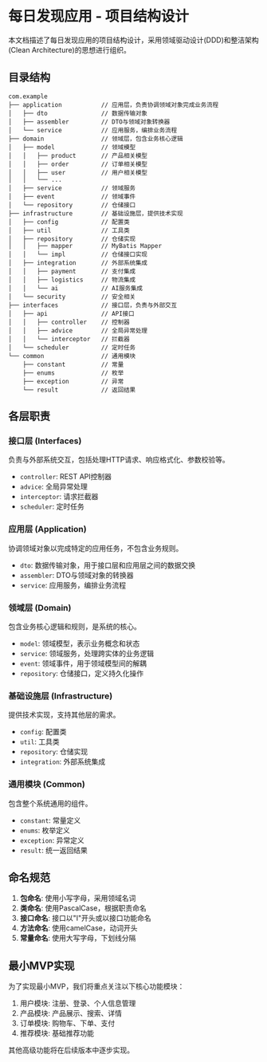 # 每日发现应用 - 项目结构设计

本文档描述了每日发现应用的项目结构设计，采用领域驱动设计(DDD)和整洁架构(Clean Architecture)的思想进行组织。

## 目录结构

```
com.example
├── application           // 应用层，负责协调领域对象完成业务流程
│   ├── dto               // 数据传输对象
│   ├── assembler         // DTO与领域对象转换器
│   └── service           // 应用服务，编排业务流程
├── domain                // 领域层，包含业务核心逻辑
│   ├── model             // 领域模型
│   │   ├── product       // 产品相关模型
│   │   ├── order         // 订单相关模型
│   │   ├── user          // 用户相关模型
│   │   └── ...
│   ├── service           // 领域服务
│   ├── event             // 领域事件
│   └── repository        // 仓储接口
├── infrastructure        // 基础设施层，提供技术实现
│   ├── config            // 配置类
│   ├── util              // 工具类
│   ├── repository        // 仓储实现
│   │   ├── mapper        // MyBatis Mapper
│   │   └── impl          // 仓储接口实现
│   ├── integration       // 外部系统集成
│   │   ├── payment       // 支付集成
│   │   ├── logistics     // 物流集成
│   │   └── ai            // AI服务集成
│   └── security          // 安全相关
├── interfaces            // 接口层，负责与外部交互
│   ├── api               // API接口
│   │   ├── controller    // 控制器
│   │   ├── advice        // 全局异常处理
│   │   └── interceptor   // 拦截器
│   └── scheduler         // 定时任务
└── common                // 通用模块
    ├── constant          // 常量
    ├── enums             // 枚举
    ├── exception         // 异常
    └── result            // 返回结果
```

## 各层职责

### 接口层 (Interfaces)

负责与外部系统交互，包括处理HTTP请求、响应格式化、参数校验等。

- `controller`: REST API控制器
- `advice`: 全局异常处理
- `interceptor`: 请求拦截器
- `scheduler`: 定时任务

### 应用层 (Application)

协调领域对象以完成特定的应用任务，不包含业务规则。

- `dto`: 数据传输对象，用于接口层和应用层之间的数据交换
- `assembler`: DTO与领域对象的转换器
- `service`: 应用服务，编排业务流程

### 领域层 (Domain)

包含业务核心逻辑和规则，是系统的核心。

- `model`: 领域模型，表示业务概念和状态
- `service`: 领域服务，处理跨实体的业务逻辑
- `event`: 领域事件，用于领域模型间的解耦
- `repository`: 仓储接口，定义持久化操作

### 基础设施层 (Infrastructure)

提供技术实现，支持其他层的需求。

- `config`: 配置类
- `util`: 工具类
- `repository`: 仓储实现
- `integration`: 外部系统集成

### 通用模块 (Common)

包含整个系统通用的组件。

- `constant`: 常量定义
- `enums`: 枚举定义
- `exception`: 异常定义
- `result`: 统一返回结果

## 命名规范

1. **包命名**: 使用小写字母，采用领域名词
2. **类命名**: 使用PascalCase，根据职责命名
3. **接口命名**: 接口以"I"开头或以接口功能命名
4. **方法命名**: 使用camelCase，动词开头
5. **常量命名**: 使用大写字母，下划线分隔

## 最小MVP实现

为了实现最小MVP，我们将重点关注以下核心功能模块：

1. 用户模块: 注册、登录、个人信息管理
2. 产品模块: 产品展示、搜索、详情
3. 订单模块: 购物车、下单、支付
4. 推荐模块: 基础推荐功能

其他高级功能将在后续版本中逐步实现。 